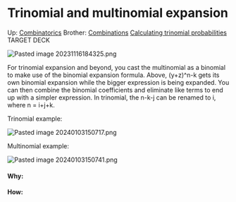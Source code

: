 # Trinomial and multinomial expansion

Up: [Combinatorics](combinatorics)
Brother: [Combinations](combinations) [Calculating trinomial probabilities](calculating_trinomial_probabilities)
TARGET DECK


![Pasted image 20231116184325.png](pasted_image_20231116184325.png)

For trinomial expansion and beyond, you cast the multinomial as a binomial to make use of the binomial expansion formula. Above, (y+z)^n-k gets its own binomial expansion while the bigger expression is being expanded. You can then combine the binomial coefficients and eliminate like terms to end up with a simpler expression. In trinomial, the n-k-j can be renamed to i, where n = i+j+k.


Trinomial example:

![Pasted image 20240103150717.png](pasted_image_20240103150717.png)

Multinomial example:

![Pasted image 20240103150741.png](pasted_image_20240103150741.png)



























#### Why:
#### How:









